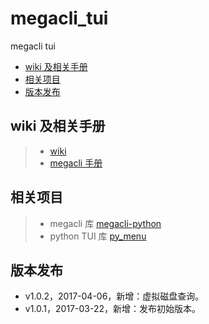 # megacli_tui
megacli tui

<!-- vim-markdown-toc GFM -->
* [wiki 及相关手册](#wiki-及相关手册)
* [相关项目](#相关项目)
* [版本发布](#版本发布)

<!-- vim-markdown-toc -->
## wiki 及相关手册

> * [wiki](https://github.com/BillWang139967/megacli_tui/wiki)
> * [megacli 手册](./doc/megacli.md)

## 相关项目

> * megacli 库 [megacli-python](https://github.com/m4ce/megacli-python)
> * python TUI 库 [py_menu](https://github.com/BillWang139967/py_menu)

## 版本发布

* v1.0.2，2017-04-06，新增：虚拟磁盘查询。
* v1.0.1，2017-03-22，新增：发布初始版本。
